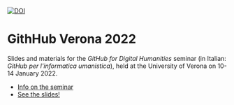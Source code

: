 [![DOI](https://zenodo.org/badge/444495472.svg)](https://zenodo.org/badge/latestdoi/444495472)

# GithHub Verona 2022

Slides and materials for the *GitHub for Digital Humanities* seminar (in Italian: *GitHub per l'informatica umanistica*), held at the University of Verona on 10-14 January 2022.
- [Info on the seminar](https://www.dlls.univr.it/?ent=iniziativa&convegno=1&id=9869)
- [See the slides!](https://simonerebora.github.io/GitHubVerona2022/#)
